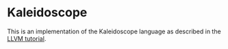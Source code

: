 # Kaleidoscope

This is an implementation of the Kaleidoscope language as described in the
[LLVM tutorial](http://llvm.org/docs/tutorial/LangImpl1.html).
